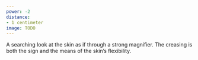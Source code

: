 ```yaml
---
power: -2
distance:
- 1 centimeter
image: TODO
---
```

A searching look at the skin as if through a strong magnifier. The creasing is both the sign and the means of the skin’s flexibility.

